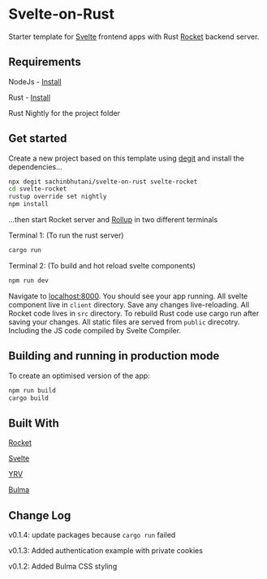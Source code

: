 
# Svelte-on-Rust

Starter template for [Svelte](https://svelte.dev) frontend apps with Rust [Rocket](https://rocket.rs) backend server. 



## Requirements

NodeJs - [Install](https://nodejs.org/en/download/)

Rust  - [Install](https://www.rust-lang.org/tools/install) 

Rust Nightly for the project folder


## Get started
Create a new project based on this template using [degit](https://github.com/Rich-Harris/degit) and 
install the dependencies...

```bash
npx degit sachinbhutani/svelte-on-rust svelte-rocket
cd svelte-rocket
rustup override set nightly
npm install
```


...then start Rocket server and [Rollup](https://rollupjs.org) in two different terminals 

Terminal 1: (To run the rust server)
```bash
cargo run  
```
Terminal 2: (To build and hot reload svelte components)
```bash
npm run dev  
```

Navigate to [localhost:8000](http://localhost:8000). You should see your app running. 
All svelte component live in `client` directory. Save any changes live-reloading.
All Rocket code lives in `src` directory. To rebuild Rust code use cargo run after saving your changes. 
All static files are served from `public` direcotry. Including the JS code compiled by Svelte Compiler.


## Building and running in production mode

To create an optimised version of the app:

```bash
npm run build
cargo build
```

## Built With
[Rocket](https://rocket.rs/) 

[Svelte](https://svelte.dev/)

[YRV](https://github.com/pateketrueke/yrv) 

[Bulma](https://bulma.io)

## Change Log

v0.1.4: update packages  because `cargo run` failed 

v0.1.3: Added authentication example with private cookies

v0.1.2: Added Bulma CSS styling